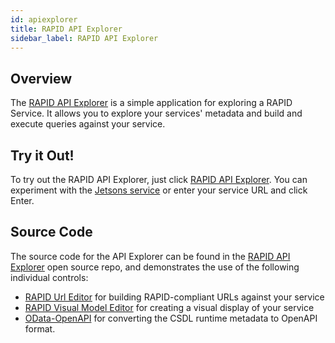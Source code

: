 ```yaml
---
id: apiexplorer
title: RAPID API Explorer
sidebar_label: RAPID API Explorer
---
```


## Overview

The [RAPID API Explorer](/api-explorer/index.html) is a simple application for exploring a RAPID Service.
It allows you to explore your services' metadata and build and execute queries against your service.

## Try it Out!

To try out the RAPID API Explorer, just click [RAPID API Explorer](/api-explorer/index.html).
You can experiment with the [Jetsons service](../samples/jetsons-sample-service.md) or enter your service URL and click Enter.

## Source Code

The source code for the API Explorer can be found in the [RAPID API Explorer](https://github.com/oasis-open/odata-rapid/tree/main/tools/api-explorer) open source repo, and demonstrates the use of the following individual controls:

- [RAPID Url Editor](https://github.com/oasis-open/odata-rapid/tree/main/tools/urlEditor) for building RAPID-compliant URLs against your service
- [RAPID Visual Model Editor](https://github.com/oasis-open/odata-rapid/tree/main/tools/visualModelEditor) for creating a visual display of your service
- [OData-OpenAPI](https://github.com/oasis-tcs/odata-openapi) for converting the CSDL runtime metadata to OpenAPI format.
